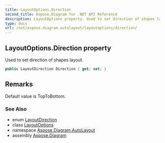```yaml
---
title: LayoutOptions.Direction
second_title: Aspose.Diagram for .NET API Reference
description: LayoutOptions property. Used to set direction of shapes layout
type: docs
url: /net/aspose.diagram.autolayout/layoutoptions/direction/
---
```

## LayoutOptions.Direction property

Used to set direction of shapes layout.

```csharp
public LayoutDirection Direction { get; set; }
```

## Remarks

Default value is TopToBottom.

### See Also

* enum [LayoutDirection](../../layoutdirection/)
* class [LayoutOptions](../)
* namespace [Aspose.Diagram.AutoLayout](../../layoutoptions/)
* assembly [Aspose.Diagram](../../../)


